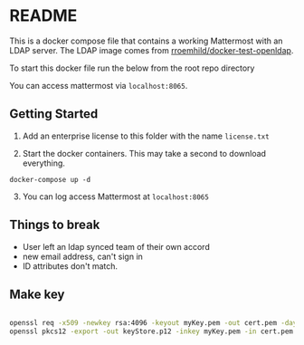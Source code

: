 # README

This is a docker compose file that contains a working Mattermost with an LDAP server. The LDAP image comes from [rroemhild/docker-test-openldap](https://github.com/rroemhild/docker-test-openldap).

To start this docker file run the below from the root repo directory



You can access mattermost via `localhost:8065`.

## Getting Started

1. Add an enterprise license to this folder with the name `license.txt`

2. Start the docker containers. This may take a second to download everything. 

```
docker-compose up -d
```

3. You can log access Mattermost at `localhost:8065`


## Things to break

- User left an ldap synced team of their own accord
- new email address, can't sign in
- ID attributes don't match.



## Make key

```bash

openssl req -x509 -newkey rsa:4096 -keyout myKey.pem -out cert.pem -days 365 -nodes
openssl pkcs12 -export -out keyStore.p12 -inkey myKey.pem -in cert.pem
```